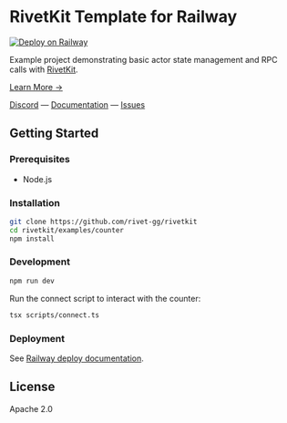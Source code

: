 # RivetKit Template for Railway

[![Deploy on Railway](https://railway.com/button.svg)](https://railway.com/deploy/rivet?referralCode=RC7bza&utm_medium=integration&utm_source=template&utm_campaign=generic)

Example project demonstrating basic actor state management and RPC calls with [RivetKit](https://rivetkit.org).

[Learn More →](https://github.com/rivet-gg/rivetkit)

[Discord](https://rivet.gg/discord) — [Documentation](https://rivetkit.org) — [Issues](https://github.com/rivet-gg/rivetkit/issues)

## Getting Started

### Prerequisites

- Node.js

### Installation

```sh
git clone https://github.com/rivet-gg/rivetkit
cd rivetkit/examples/counter
npm install
```

### Development

```sh
npm run dev
```

Run the connect script to interact with the counter:

```sh
tsx scripts/connect.ts
```

### Deployment

See [Railway deploy documentation](https://docs.railway.com/quick-start#deploying-your-project---from-github).

## License

Apache 2.0
